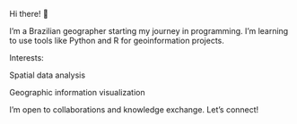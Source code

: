
Hi there! 👋

I’m a Brazilian geographer starting my journey in programming. I’m learning to use tools like Python and R for geoinformation projects.

Interests:

Spatial data analysis

Geographic information visualization


I’m open to collaborations and knowledge exchange. Let’s connect!